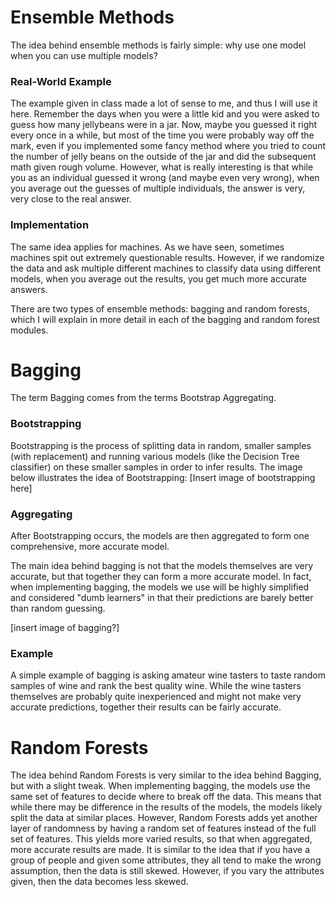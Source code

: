 # Ensemble Methods
The idea behind ensemble methods is fairly simple: why use one model when you can use multiple models?

### Real-World Example
The example given in class made a lot of sense to me, and thus I will use it here. Remember the days when you were a little kid and you were asked to guess how many jellybeans were in a jar. Now, maybe you guessed it right every once in a while, but most of the time you were probably way off the mark, even if you implemented some fancy method where you tried to count the number of jelly beans on the outside of the jar and did the subsequent math given rough volume. However, what is really interesting is that while you as an individual guessed it wrong (and maybe even very wrong), when you average out the guesses of multiple individuals, the answer is very, very close to the real answer.

### Implementation
The same idea applies for machines. As we have seen, sometimes machines spit out extremely questionable results. However, if we randomize the data and ask multiple different machines to classify data using different models, when you average out the results, you get much more accurate answers. 

There are two types of ensemble methods: bagging and random forests, which I will explain in more detail in each of the bagging and random forest modules.

# Bagging
The term Bagging comes from the terms Bootstrap Aggregating.

### Bootstrapping
Bootstrapping is the process of splitting data in random, smaller samples (with replacement) and running various models (like the Decision Tree classifier) on these smaller samples in order to infer results. The image below illustrates the idea of Bootstrapping:
[Insert image of bootstrapping here]

### Aggregating
After Bootstrapping occurs, the models are then aggregated to form one comprehensive, more accurate model.

The main idea behind bagging is not that the models themselves are very accurate, but that together they can form a more accurate model. In fact, when implementing bagging, the models we use will be highly simplified and considered "dumb learners" in that their predictions are barely better than random guessing.

[insert image of bagging?]

### Example
A simple example of bagging is asking amateur wine tasters to taste random samples of wine and rank the best quality wine. While the wine tasters themselves are probably quite inexperienced and might not make very accurate predictions, together their results can be fairly accurate.

# Random Forests
The idea behind Random Forests is very similar to the idea behind Bagging, but with a slight tweak. When implementing bagging, the models use the same set of features to decide where to break off the data. This means that while there may be difference in the results of the models, the models likely split the data at similar places. However, Random Forests adds yet another layer of randomness by having a random set of features instead of the full set of features. This yields more varied results, so that when aggregated, more accurate results are made. It is similar to the idea that if you have a group of people and given some attributes, they all tend to make the wrong assumption, then the data is still skewed. However, if you vary the attributes given, then the data becomes less skewed.
